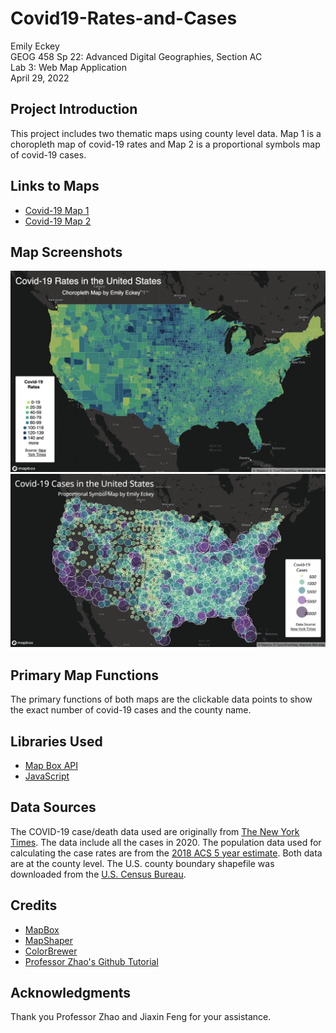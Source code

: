 # Covid19-Rates-and-Cases
Emily Eckey \
GEOG 458 Sp 22: Advanced Digital Geographies, Section AC \
Lab 3: Web Map Application \
April 29, 2022

## Project Introduction
This project includes two thematic maps using county level data. Map 1 is a choropleth map of covid-19 rates and Map 2 is a proportional symbols map of covid-19 cases.

## Links to Maps
- [Covid-19 Map 1](https://eeckey.github.io/Covid19-Rates-and-Cases/map1.html)
- [Covid-19 Map 2](https://eeckey.github.io/Covid19-Rates-and-Cases/map2.html)

## Map Screenshots
![Map 1](/img/map1.png "Map 1") 
![Map 2](/img/map2.png "Map 2") 

## Primary Map Functions
The primary functions of both maps are the clickable data points to show the exact number of covid-19 cases and the county name.

## Libraries Used
- [Map Box API](https://docs.mapbox.com/api/overview/)
- [JavaScript](https://www.javascript.com/)

## Data Sources
The COVID-19 case/death data used are originally from [The New York Times](https://github.com/nytimes/covid-19-data/blob/43d32dde2f87bd4dafbb7d23f5d9e878124018b8/live/us-counties.csv). The data include all the cases in 2020. The population data used for calculating the case rates are from the [2018 ACS 5 year estimate](https://data.census.gov/cedsci/table?g=0100000US%24050000&d=ACS%205-Year%20Estimates%20Data%20Profiles&tid=ACSDP5Y2018.DP05&hidePreview=true). Both data are at the county level. The U.S. county boundary shapefile was downloaded from the [U.S. Census Bureau](https://www.census.gov/geographies/mapping-files/time-series/geo/carto-boundary-file.html).

## Credits
- [MapBox](https://docs.mapbox.com/mapbox.js/api/v3.3.1/)
- [MapShaper](https://mapshaper.org/)
- [ColorBrewer](https://colorbrewer2.org/#type=sequential&scheme=BuGn&n=3)
- [Professor Zhao's Github Tutorial](https://github.com/jakobzhao/geog458/tree/master/labs/lab03)

## Acknowledgments
Thank you Professor Zhao and Jiaxin Feng for your assistance.

